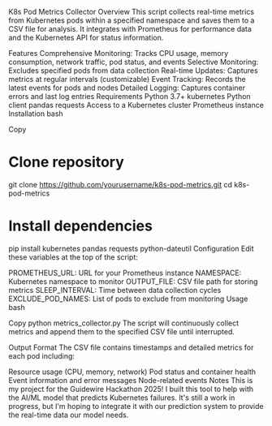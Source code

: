 K8s Pod Metrics Collector
Overview
This script collects real-time metrics from Kubernetes pods within a specified namespace and saves them to a CSV file for analysis. It integrates with Prometheus for performance data and the Kubernetes API for status information.

Features
Comprehensive Monitoring: Tracks CPU usage, memory consumption, network traffic, pod status, and events
Selective Monitoring: Excludes specified pods from data collection
Real-time Updates: Captures metrics at regular intervals (customizable)
Event Tracking: Records the latest events for pods and nodes
Detailed Logging: Captures container errors and last log entries
Requirements
Python 3.7+
kubernetes Python client
pandas
requests
Access to a Kubernetes cluster
Prometheus instance
Installation
bash

Copy
# Clone repository
git clone https://github.com/yourusername/k8s-pod-metrics.git
cd k8s-pod-metrics

# Install dependencies
pip install kubernetes pandas requests python-dateutil
Configuration
Edit these variables at the top of the script:

PROMETHEUS_URL: URL for your Prometheus instance
NAMESPACE: Kubernetes namespace to monitor
OUTPUT_FILE: CSV file path for storing metrics
SLEEP_INTERVAL: Time between data collection cycles
EXCLUDE_POD_NAMES: List of pods to exclude from monitoring
Usage
bash

Copy
python metrics_collector.py
The script will continuously collect metrics and append them to the specified CSV file until interrupted.

Output Format
The CSV file contains timestamps and detailed metrics for each pod including:

Resource usage (CPU, memory, network)
Pod status and container health
Event information and error messages
Node-related events
Notes
This is my project for the Guidewire Hackathon 2025! I built this tool to help with the AI/ML model that predicts Kubernetes failures. It's still a work in progress, but I'm hoping to integrate it with our prediction system to provide the real-time data our model needs.